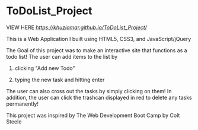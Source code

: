 # ToDoList_Project
VIEW HERE *https://khuziamar.github.io/ToDoList_Project/*

This is a Web Application I built using HTML5, CSS3, and JavaScript/jQuery

The Goal of this project was to make an interactive site that functions as a todo list!
The user can add items to the list by 

1) clicking "Add new Todo"

2) typing the new task and hitting enter

The user can also cross out the tasks by simply clicking on them!
In addition, the user can click the trashcan displayed in red to delete any tasks permanently! 

This project was inspired by The Web Development Boot Camp by Colt Steele


